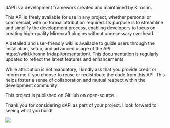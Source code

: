 dAPI is a development framework created and maintained by Kirosnn.

This API is freely available for use in any project, whether personal or commercial, with no formal attribution required. Its purpose is to streamline and simplify the development process, enabling developers to focus on creating high-quality Minecraft plugins without unnecessary overhead. 

A detailed and user-friendly wiki is available to guide users through the installation, setup, and advanced usage of the API: https://wiki.kirosnn.fr/dapi/presentation/. This documentation is regularly updated to reflect the latest features and enhancements.

While attribution is not mandatory, I kindly ask that you provide credit or inform me if you choose to reuse or redistribute the code from this API. This helps foster a sense of collaboration and mutual respect within the development community.

This project is published on GitHub on open-source.

Thank you for considering dAPI as part of your project. I look forward to seeing what you build!

[![](https://jitpack.io/v/kirosnn/dAPI.svg)](https://jitpack.io/#kirosnn/dAPI)

